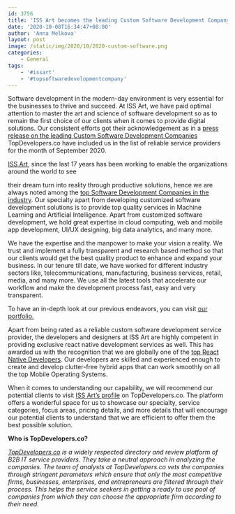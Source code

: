 ```yaml
---
id: 3756
title: 'ISS Art becomes the leading Custom Software Development Company of September 2020'
date: '2020-10-08T16:34:47+08:00'
author: 'Anna Melkova'
layout: post
image: /static/img/2020/10/2020-custom-software.png
categories:
    - General
tags:
    - '#issart'
    - '#topsoftwaredevelopmentcompany'
---
```


Software development in the modern-day environment is very essential for the businesses to thrive and succeed. At ISS Art, we have paid optimal attention to master the art and science of software development so as to remain the first choice of our clients when it comes to provide digital solutions. Our consistent efforts got their acknowledgement as in a [press release on the leading Custom Software Development Companies](https://www.topdevelopers.co/press-releases/leading-software-development-companies-september-2020) TopDevelopers.co have included us in the list of reliable service providers for the month of September 2020.

[ISS Art](https://issart.com/), since the last 17 years has been working to enable the organizations around the world to see

their dream turn into reality through productive solutions, hence we are always noted among the [top Software Development Companies in the industry](https://www.topdevelopers.co/directory/software-development-companies#iss-art-llc). Our specialty apart from developing customized software development solutions is to provide top quality services in Machine Learning and Artificial Intelligence. Apart from customized software development, we hold great expertise in cloud computing, web and mobile app development, UI/UX designing, big data analytics, and many more.

We have the expertise and the manpower to make your vision a reality. We trust and implement a fully transparent and research based method so that our clients would get the best quality product to enhance and expand your business. In our tenure till date, we have worked for different industry sectors like, telecommunications, manufacturing, business services, retail, media, and many more. We use all the latest tools that accelerate our workflow and make the development process fast, easy and very transparent.

To have an in-depth look at our previous endeavors, you can visit [our portfolio.](https://issart.com/portfolio/)

Apart from being rated as a reliable custom software development service provider, the developers and designers at ISS Art are highly competent in providing exclusive react native development services as well. This has awarded us with the recognition that we are globally one of the [top React Native Developers](https://blog.issart.com/topdevelopers-co-has-announced-iss-art-as-a-top-react-native-development-company/). Our developers are skilled and experienced enough to create and develop clutter-free hybrid apps that can work smoothly on all the top Mobile Operating Systems.

When it comes to understanding our capability, we will recommend our potential clients to visit [ISS Art’s profile](https://www.topdevelopers.co/profile/iss-art-llc) on TopDevelopers.co. The platform offers a wonderful space for us to showcase our specialty, service categories, focus areas, pricing details, and more details that will encourage our potential clients to understand that we are efficient to offer them the best possible solution.

**Who is TopDevelopers.co?**

[*TopDevelopers.co*](https://www.topdevelopers.co) *is a widely respected directory and review platform of B2B IT service providers. They take a neutral approach in analyzing the companies. The team of analysts at TopDevelopers.co vets the companies through stringent parameters which ensure that only the most competitive firms, businesses, enterprises, and entrepreneurs are filtered through their process. This helps the service seekers in getting* a *ready to use pool of companies from which they can choose the appropriate firm according to their need.*